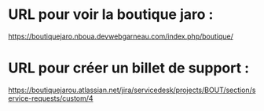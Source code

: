 
# URL pour voir la boutique jaro : 

https://boutiquejaro.nboua.devwebgarneau.com/index.php/boutique/

# URL pour créer un billet de support : 

https://boutiquejarou.atlassian.net/jira/servicedesk/projects/BOUT/section/service-requests/custom/4
